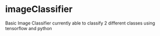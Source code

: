 # imageClassifier

Basic Image Classifier currently able to classify 2 different classes using tensorflow and python
